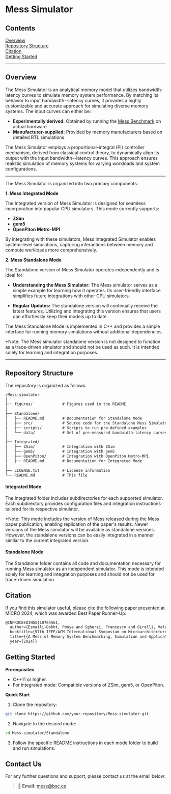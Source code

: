 # Mess Simulator

## Contents
  [Overview](#overview) \
  [Repository Structure](#repository-structure) \
  [Citation](#citation) \
  [Getting Started](#getting-started)

---

## Overview

The Mess Simulator is an analytical memory model that utilizes bandwidth-latency curves to simulate memory system performance. By matching its behavior to input bandwidth--latency curves, it provides a highly customizable and accurate approach for simulating diverse memory systems. The input curves can either be:

- **Experimentally derived:** Obtained by running the [Mess Benchmark](https://github.com/bsc-mem/Mess-benchmark) on actual hardware.
- **Manufacturer-supplied:** Provided by memory manufacturers based on detailed RTL simulations.

The Mess Simulator employs a proportional–integral (PI) controller mechanism, derived from classical control theory, to dynamically align its output with the input bandwidth--latency curves. This approach ensures realistic simulation of memory systems for varying workloads and system configurations.

---

The Mess Simulator is organized into two primary components:


**1. Mess Integrated Mode**

The Integrated version of Mess Simulator is designed for seamless incorporation into popular CPU simulators. This mode currently supports:
- **ZSim**
- **gem5**
- **OpenPiton Metro-MPI**

By integrating with these simulators, Mess Integrated Simulator enables system-level simulations, capturing interactions between memory and compute workloads more comprehensively.

**2. Mess Standalone Mode**

The Standalone version of Mess Simulator operates independently and is ideal for:

- **Understanding the Mess Simulator:** The Mess simulator serves as a simple example for learning how it operates. Its user-friendly interface simplifies future integrations with other CPU simulators.

- **Regular Updates:** The standalone version will continually receive the latest features. Utilizing and integrating this version ensures that users can effortlessly keep their models up to date.

The Mess Standalone Mode is implemented in C++ and provides a simple interface for running memory simulations without additional dependencies.

*Note: The Mess simulator standalone version is not designed to function as a trace-driven simulator and should not be used as such. It is intended solely for learning and integration purposes.


---

## Repository Structure

The repository is organized as follows:

```txt
/Mess-simulator
│
├── figures/             # Figures used in the README 
│
├── Standalone/
│   ├── README.md        # Documentation for Standalone Mode
│   ├── src/             # Source code for the Standalone Mess Simulator
│   ├── scripts/         # Scripts to run pre-defined examples
│   └── data/            # Set of pre-measured bandwidth-latency curves
│
├── Integrated/
│   ├── ZSim/            # Integration with ZSim
│   ├── gem5/            # Integration with gem5
│   ├── OpenPiton/       # Integration with OpenPiton Metro-MPI
│   ├── README.md        # Documentation for Integrated Mode
│
├── LICENSE.txt          # License information
└── README.md            # This file
```

#### Integrated Mode

The Integrated folder includes subdirectories for each supported simulator. Each subdirectory provides configuration files and integration instructions tailored for its respective simulator. 

*Note: This mode includes the version of Mess released during the Mess paper publication, enabling replication of the paper's results. Newer versions of the Mess simulator will be available as standalone versions. However, the standalone versions can be easily integrated in a manner similar to the current integrated version.



#### Standalone Mode

The Standalone folder contains all code and documentation necessary for running Mess simulator as an independent simulator. This mode is intended solely for learning and integration purposes and should not be used for trace-driven simulation. 


## Citation

If you find this simulator useful, please cite the following paper presented at MICRO 2024, which was awarded Best Paper Runner-Up:

```tex
@INPROCEEDINGS{10764561,
  author={Esmaili-Dokht, Pouya and Sgherzi, Francesco and Girelli, Valéria Soldera and Boixaderas, Isaac and Carmin, Mariana and Monemi, Alireza and Armejach, Adrià and Mercadal, Estanislao and Llort, Germán and Radojković, Petar and Moreto, Miquel and Giménez, Judit and Martorell, Xavier and Ayguadé, Eduard and Labarta, Jesus and Confalonieri, Emanuele and Dubey, Rishabh and Adlard, Jason},
  booktitle={57th IEEE/ACM International Symposium on Microarchitecture (MICRO)}, 
  title={{A Mess of Memory System Benchmarking, Simulation and Application Profiling}}, 
  year={2024}}
```

## Getting Started

**Prerequisites**
- C++11 or higher.
- For integrated mode: Compatible versions of ZSim, gem5, or OpenPiton.

**Quick Start**

1. Clone the repository:

```sh
git clone https://github.com/your-repository/Mess-simulator.git
```

2. Navigate to the desired mode:

```sh
cd Mess-simulator/Standalone
```

3. Follow the specific README instructions in each mode folder to build and run simulations.


## Contact Us

For any further questions and support, please contact us at the email below:

> 📧 **Email:** [mess@bsc.es](mailto:Mess@bsc.es)  

